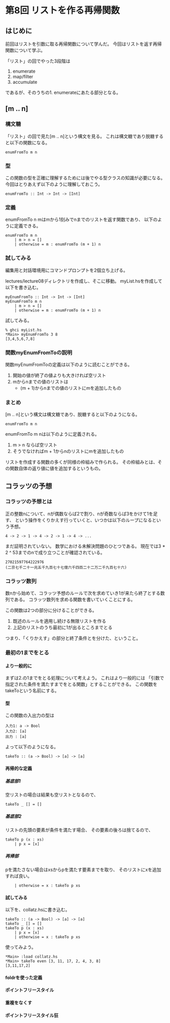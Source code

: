 第8回 リストを作る再帰関数
==========================

はじめに
--------

前回はリストを引数に取る再帰関数について学んだ。
今回はリストを返す再帰関数について学ぶ。

「リスト」の回でやった3段階は

1. enumerate
2. map/filter
3. accumulate

であるが、そのうちの1. enumerateにあたる部分となる。

[m .. n]
--------

### 構文糖

「リスト」の回で見た[m .. n]という構文を見る。
これは構文糖であり脱糖すると以下の関数になる。

    enumFromTo m n

### 型

この関数の型を正確に理解するためには後でやる型クラスの知識が必要になる。
今回はとりあえず以下のように理解しておこう。

    enumFromTo :: Int -> Int -> [Int]

### 定義

enumFromTo n mはmから1刻みでnまでのリストを返す関数であり、
以下のように定義できる。

    enumFromTo m n
        | m > n = []
        | otherwise = m : enumFromTo (m + 1) n

### 試してみる

編集用と対話環境用にコマンドプロンプトを2個立ち上げる。

lectures/lecture08ディレクトリを作成し、そこに移動。
myList.hsを作成して以下を書き込む。

    myEnumFromTo :: Int -> Int -> [Int]
    myEnumFromTo m n
        | m > n = []
        | otherwise = m : enumFromTo (m + 1) n

試してみる。

    % ghci myList.hs
    *Main> myEnumFromTo 3 8
    [3,4,5,6,7,8]

### 関数myEnumFromToの説明

関数myEnumFromToの定義は以下のように読むことができる。

1. 開始の値が終了の値よりも大きければ空リスト
2. mからnまでの値のリストは
    * (m + 1)からnまでの値のリストにmを追加したもの

### まとめ

[m .. n]という構文は構文糖であり、脱糖すると以下のようになる。

    enumFromTo m n

enumFromTo m nは以下のように定義される。

1. m > n ならば空リスト
2. そうでなければm + 1からnのリストにmを追加したもの

リストを作成する関数の多くが同様の枠組みで作られる。
その枠組みとは、その関数自体の返り値に値を追加するというもの。

コラッツの予想
--------------

### コラッツの予想とは

正の整数nについて、nが偶数ならば2で割り、nが奇数ならば3をかけて1を足す、
という操作をくりかえす行っていくと、いつかは以下のループになるという予想。

    4 -> 2 -> 1 -> 4 -> 2 -> 1 -> 4 -> ...

まだ証明されていない。
数学における未解決問題のひとつである。
現在では3 * 2 ^ 53までのnで成り立つことが確認されている。

    27021597764222976
    (二京七千二十一兆五千九百七十七億六千四百二十二万二千九百七十六)

### コラッツ数列

数nから始めて、コラッツ予想のルールで次を求めていき1が来たら終了とする数列である。
コラッツ数列を求める関数を書いていくことにする。

この関数は2つの部分に分けることができる。

1. 既述のルールを適用し続ける無限リストを作る
2. 上記のリストのうち最初に1が出るところまでとる

つまり、「くりかえす」の部分と終了条件とを分けた、ということ。

### 最初の1までをとる

#### より一般的に

まずは2.の1までをとる処理について考えよう。
これはより一般的には
「引数で指定された条件を満たすまでをとる関数」とすることができる。
この関数をtakeToという名前にする。

#### 型

この関数の入出力の型は

    入力1: a -> Bool
    入力2: [a]
    出力 : [a]

よって以下のようになる。

    takeTo :: (a -> Bool) -> [a] -> [a]

#### 再帰的な定義

##### 基底部1

空リストの場合は結果も空リストとなるので、

    takeTo _ [] = []

##### 基底部2

リストの先頭の要素が条件を満たす場合、
その要素の後ろは捨てるので、

    takeTo p (x : xs)
        | p x = [x]

##### 再帰部

pを満たさない場合はxsからpを満たす要素までを取り、
そのリストにxを追加すれば良い。

        | otherwise = x : takeTo p xs

#### 試してみる

以下を、collatz.hsに書き込む。

    takeTo :: (a -> Bool) -> [a] -> [a]
    takeTo _ [] = []
    takeTo p (x : xs)
        | p x = [x]
        | otherwise = x : takeTo p xs

使ってみよう。

    *Main> :load collatz.hs
    *Main> takeTo even [3, 11, 17, 2, 4, 3, 8]
    [3,11,17,2]

#### foldrを使った定義

#### ポイントフリースタイル

#### 重複をなくす

#### ポイントフリースタイル狂
